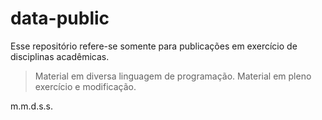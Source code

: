 # data-public

Esse repositório refere-se somente para publicações em exercício de disciplinas acadêmicas.

>Material em diversa linguagem de programação.
>Material em pleno exercício e modificação.

m.m.d.s.s.

